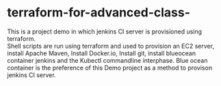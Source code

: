 # terraform-for-advanced-class-
This is a project demo in which jenkins CI server is provisioned using terraform.  
Shell scripts are run using terraform and used to provision an EC2 server, install Apache Maven, Install Docker.io, Install git, install blueocean container jenkins and the Kubectl commandline interphase. 
Blue ocean container is the preference of this Demo project as a method to provison jenkins CI server.  
